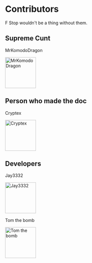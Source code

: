 # Contributors

F Stop wouldn't be a thing without them.

## Supreme Cunt
MrKomodoDragon


<img src="https://cdn.discordapp.com/attachments/855162325077458975/855288359080165386/693987130036453398.png" alt="MrKomodoDragon" style="height: 100px; width:100px;"/>


## Person who made the doc
Cryptex


<img src="https://cdn.discordapp.com/attachments/855162325077458975/855288587623989248/590323594744168494.png" alt="Cryptex" style="height: 100px; width:100px;"/>


## Developers
Jay3332

<img src="https://cdn.discordapp.com/attachments/855162325077458975/855288813202833448/414556245178056706.gif" alt="Jay3332" style="height: 100px; width:100px;"/>


Tom the bomb


<img src="https://cdn.discordapp.com/attachments/855162325077458975/855289009260855296/522524473447153695.gif" alt="Tom the bomb" style="height: 100px; width:100px;"/>